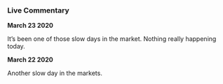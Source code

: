 ### Live Commentary

**March 23 2020**

It’s been one of those slow days in the market. Nothing really happening today.

**March 22 2020**

Another slow day in the markets.
